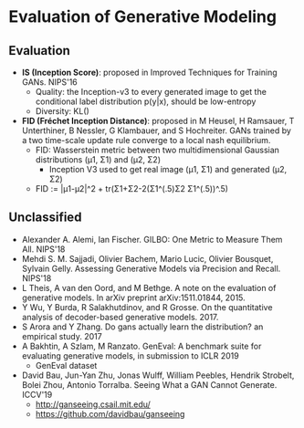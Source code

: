# Evaluation of Generative Modeling

## Evaluation
- **IS (Inception Score)**: proposed in Improved Techniques for Training GANs. NIPS'16
	- Quality: the Inception-v3 to every generated image to get the conditional label distribution p(y|x), should be low-entropy
	- Diversity: KL()
- **FID (Fréchet Inception Distance)**: proposed in M Heusel, H Ramsauer, T Unterthiner, B Nessler, G Klambauer, and S Hochreiter. GANs trained by a two time-scale update rule converge to a local nash equilibrium.
	- FID: Wasserstein metric between two multidimensional Gaussian distributions (μ1, Σ1) and (μ2, Σ2)
		- Inception V3 used to get real image (μ1, Σ1) and generated (μ2, Σ2)
	- FID := |μ1-μ2|^2 + tr(Σ1+Σ2-2(Σ1^(.5)Σ2 Σ1^(.5))^.5)

## Unclassified
- Alexander A. Alemi, Ian Fischer. GILBO: One Metric to Measure Them All. NIPS'18
- Mehdi S. M. Sajjadi, Olivier Bachem, Mario Lucic, Olivier Bousquet, Sylvain Gelly. Assessing Generative Models via Precision and Recall. NIPS'18
- L Theis, A van den Oord, and M Bethge. A note on the evaluation of generative models. In arXiv preprint arXiv:1511.01844, 2015.
- Y Wu, Y Burda, R Salakhutdinov, and R Grosse. On the quantitative analysis of decoder-based generative models. 2017.
- S Arora and Y Zhang. Do gans actually learn the distribution? an empirical study. 2017
- A Bakhtin, A Szlam, M Ranzato. GenEval: A benchmark suite for evaluating generative models, in submission to ICLR 2019
	- GenEval dataset
- David Bau, Jun-Yan Zhu, Jonas Wulff, William Peebles, Hendrik Strobelt, Bolei Zhou, Antonio Torralba. Seeing What a GAN Cannot Generate. ICCV'19
	- http://ganseeing.csail.mit.edu/
	- https://github.com/davidbau/ganseeing